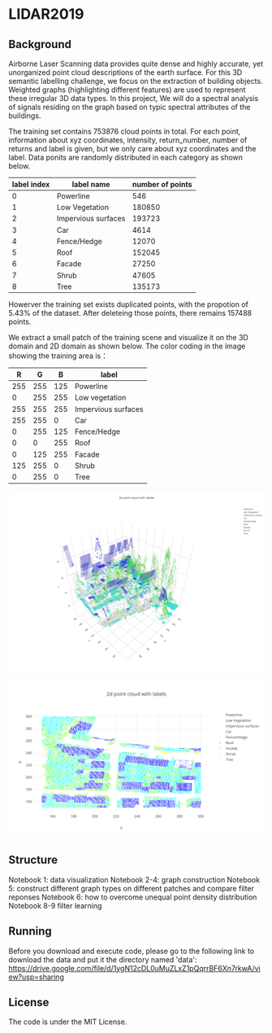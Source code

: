 # LIDAR2019

## Background
Airborne Laser Scanning data provides quite dense and highly accurate, yet unorganized point cloud descriptions of the earth surface. For this 3D semantic labelling challenge, we focus on the extraction of building objects. Weighted graphs (highlighting different features) are used to represent these irregular 3D data types.  In this project, We will do a spectral analysis of signals residing on the graph based on typic spectral attributes of the buildings.

The training set contains 753876 cloud points in total. For each point, information about xyz coordinates, intensity, return_number, number of returns and label is given, but we only care about xyz coordinates and the label. Data ponits are randomly distributed in each category as shown below.

label index|label name|number of points
-----------|----------|------
0|Powerline|546|
1|Low Vegetation|180850
2|Impervious surfaces|193723
3|Car|4614
4|Fence/Hedge|12070
5|Roof|152045
6|Facade|27250
7|Shrub|47605
8|Tree|135173

Howerver the training set exists duplicated points, with the propotion of 5.43% of the dataset. After deleteing those points, there remains 157488 points.

We extract a small patch of the training scene and visualize it on the 3D domain and 2D domain as shown below. The color coding in the image showing the training area is：

R|G|B|label
-|-|-|-----
255|255|125|Powerline
0|255|255|Low vegetation
255|255|255|Impervious surfaces
255|255|0|Car
0|255|125|Fence/Hedge
0|0|255|Roof
0|125|255|Facade
125|255|0|Shrub
0|255|0|Tree

![](image/patch3d.png)

![](image/patch2d.png)


## Structure
Notebook 1: data visualization
Notebook 2-4: graph construction
Notebook 5: construct different graph types on different patches and compare filter reponses
Notebook 6: how to overcome unequal point density distribution
Notebook 8-9 filter learning


## Running
Before you download and execute code, please go to the following link to download the data and put it the directory named 'data':
https://drive.google.com/file/d/1ygN12cDL0uMuZLxZ1pQqrrBF6Xn7rkwA/view?usp=sharing


## License
The code is under the MIT License.

